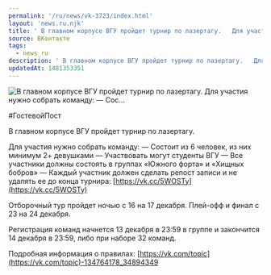 ```yaml
---
permalink: '/ru/news/vk-3723/index.html'
layout: 'news.ru.njk'
title: ' В главном корпусе ВГУ пройдет турнир по лазертагу.   Для участия нужно собрать команду:  — Сос…'
source: ВКонтакте
tags:
  - news_ru
description: ' В главном корпусе ВГУ пройдет турнир по лазертагу.   Для участия нужно собрать команду:  — Сос…'
updatedAt: 1481353351
---
```

![ В главном корпусе ВГУ пройдет турнир по лазертагу.   Для участия нужно собрать команду:  — Сос…](https://sun9-14.userapi.com/impf/c638527/v638527501/f61d/JclvBxGqQ7o.jpg?size=1264x777&quality=96&proxy=1&sign=591ef09019403c51ba68e586c274520f&c_uniq_tag=9fDPq2fUmbKYzk-QwlliQSZ0RlzggAJ4Y-klI5Ax8rs&type=album)

#ГостевойПост

В главном корпусе ВГУ пройдет турнир по лазертагу.

Для участия нужно собрать команду:
— Состоит из 6 человек, из них минимум 2+ девушками
— Участвовать могут студенты ВГУ
— Все участники должны состоять в группах «Южного форта» и «Хищных бобров»
— Каждый участник должен сделать репост записи и не удалять ее до конца турнира: [https://vk.cc/5WOSTy](https://vk.cc/5WOSTy)

Отборочный тур пройдет ночью с 16 на 17 декабря. Плей-офф и финал с 23 на 24 декабря.

Регистрация команд начнется 13 декабря в 23:59 в группе и закончится 14 декабря в 23:59, либо при наборе 32 команд.

Подробная информация о правилах: [https://vk.com/topic](https://vk.com/topic)-134764178_34894349
